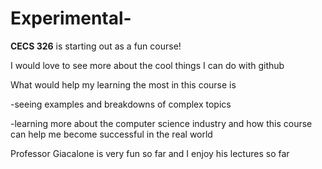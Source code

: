 # Experimental-

**CECS 326** is starting out as a fun course!

I would love to see more about the cool things I can do with github

What would help my learning the most in this course is 

-seeing examples and breakdowns of complex topics

-learning more about the computer science industry and how this course can help me become successful in the real world

Professor Giacalone is very fun so far and I enjoy his lectures so far
